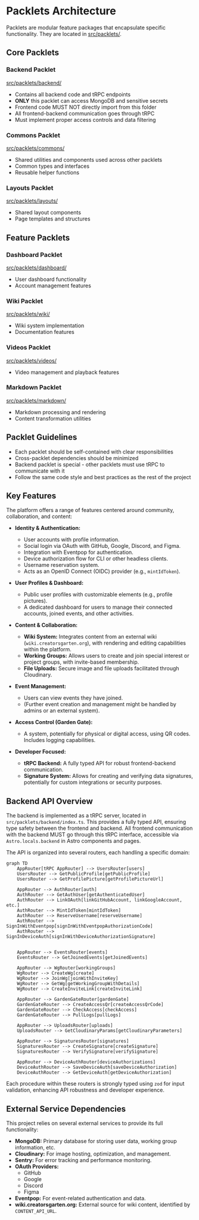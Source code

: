 # Packlets Architecture

Packlets are modular feature packages that encapsulate specific functionality. They are located in [src/packlets/](../src/packlets).

## Core Packlets

### Backend Packlet
[src/packlets/backend/](../src/packlets/backend)
- Contains all backend code and tRPC endpoints
- **ONLY** this packlet can access MongoDB and sensitive secrets
- Frontend code MUST NOT directly import from this folder
- All frontend-backend communication goes through tRPC
- Must implement proper access controls and data filtering

### Commons Packlet
[src/packlets/commons/](../src/packlets/commons)
- Shared utilities and components used across other packlets
- Common types and interfaces
- Reusable helper functions

### Layouts Packlet
[src/packlets/layouts/](../src/layouts)
- Shared layout components
- Page templates and structures

## Feature Packlets

### Dashboard Packlet
[src/packlets/dashboard/](../src/packlets/dashboard)
- User dashboard functionality
- Account management features

### Wiki Packlet
[src/packlets/wiki/](../src/packlets/wiki)
- Wiki system implementation
- Documentation features

### Videos Packlet
[src/packlets/videos/](../src/packlets/videos)
- Video management and playback features

### Markdown Packlet
[src/packlets/markdown/](../src/packlets/markdown)
- Markdown processing and rendering
- Content transformation utilities

## Packlet Guidelines
- Each packlet should be self-contained with clear responsibilities
- Cross-packlet dependencies should be minimized
- Backend packlet is special - other packlets must use tRPC to communicate with it
- Follow the same code style and best practices as the rest of the project

## Key Features

The platform offers a range of features centered around community, collaboration, and content:

*   **Identity & Authentication:**
    *   User accounts with profile information.
    *   Social login via OAuth with GitHub, Google, Discord, and Figma.
    *   Integration with Eventpop for authentication.
    *   Device authorization flow for CLI or other headless clients.
    *   Username reservation system.
    *   Acts as an OpenID Connect (OIDC) provider (e.g., `mintIdToken`).

*   **User Profiles & Dashboard:**
    *   Public user profiles with customizable elements (e.g., profile pictures).
    *   A dedicated dashboard for users to manage their connected accounts, joined events, and other activities.

*   **Content & Collaboration:**
    *   **Wiki System:** Integrates content from an external wiki (`wiki.creatorsgarten.org`), with rendering and editing capabilities within the platform.
    *   **Working Groups:** Allows users to create and join special interest or project groups, with invite-based membership.
    *   **File Uploads:** Secure image and file uploads facilitated through Cloudinary.

*   **Event Management:**
    *   Users can view events they have joined.
    *   (Further event creation and management might be handled by admins or an external system).

*   **Access Control (Garden Gate):**
    *   A system, potentially for physical or digital access, using QR codes. Includes logging capabilities.

*   **Developer Focused:**
    *   **tRPC Backend:** A fully typed API for robust frontend-backend communication.
    *   **Signature System:** Allows for creating and verifying data signatures, potentially for custom integrations or security purposes.

## Backend API Overview

The backend is implemented as a tRPC server, located in `src/packlets/backend/index.ts`. This provides a fully typed API, ensuring type safety between the frontend and backend. All frontend communication with the backend MUST go through this tRPC interface, accessible via `Astro.locals.backend` in Astro components and pages.

The API is organized into several routers, each handling a specific domain:

```mermaid
graph TD
    AppRouter[tRPC AppRouter] --> UsersRouter[users]
    UsersRouter --> GetPublicProfile[getPublicProfile]
    UsersRouter --> GetProfilePicture[getProfilePictureUrl]

    AppRouter --> AuthRouter[auth]
    AuthRouter --> GetAuthUser[getAuthenticatedUser]
    AuthRouter --> LinkOAuth[linkGitHubAccount, linkGoogleAccount, etc.]
    AuthRouter --> MintIdToken[mintIdToken]
    AuthRouter --> ReserveUsername[reserveUsername]
    AuthRouter --> SignInWithEventpop[signInWithEventpopAuthorizationCode]
    AuthRouter --> SignInDeviceAuth[signInWithDeviceAuthorizationSignature]


    AppRouter --> EventsRouter[events]
    EventsRouter --> GetJoinedEvents[getJoinedEvents]

    AppRouter --> WgRouter[workingGroups]
    WgRouter --> CreateWg[create]
    WgRouter --> JoinWg[joinWithInviteKey]
    WgRouter --> GetWg[getWorkingGroupWithDetails]
    WgRouter --> CreateInviteLink[createInviteLink]

    AppRouter --> GardenGateRouter[gardenGate]
    GardenGateRouter --> CreateAccessQr[createAccessQrCode]
    GardenGateRouter --> CheckAccess[checkAccess]
    GardenGateRouter --> PullLogs[pullLogs]

    AppRouter --> UploadsRouter[uploads]
    UploadsRouter --> GetCloudinaryParams[getCloudinaryParameters]

    AppRouter --> SignaturesRouter[signatures]
    SignaturesRouter --> CreateSignature[createSignature]
    SignaturesRouter --> VerifySignature[verifySignature]

    AppRouter --> DeviceAuthRouter[deviceAuthorizations]
    DeviceAuthRouter --> SaveDeviceAuth[saveDeviceAuthorization]
    DeviceAuthRouter --> GetDeviceAuth[getDeviceAuthorization]
```

Each procedure within these routers is strongly typed using `zod` for input validation, enhancing API robustness and developer experience.

## External Service Dependencies

This project relies on several external services to provide its full functionality:

*   **MongoDB:** Primary database for storing user data, working group information, etc.
*   **Cloudinary:** For image hosting, optimization, and management.
*   **Sentry:** For error tracking and performance monitoring.
*   **OAuth Providers:**
    *   GitHub
    *   Google
    *   Discord
    *   Figma
*   **Eventpop:** For event-related authentication and data.
*   **wiki.creatorsgarten.org:** External source for wiki content, identified by `CONTENT_API_URL`.
